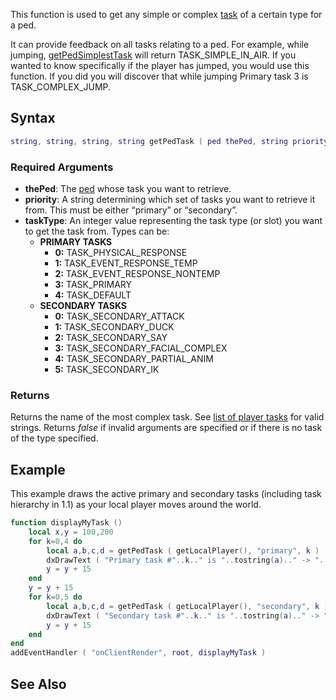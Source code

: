 This function is used to get any simple or complex [task](/task.md "wikilink") of a certain type for a ped.

It can provide feedback on all tasks relating to a ped. For example, while jumping, [getPedSimplestTask](/getPedSimplestTask.md "wikilink") will return TASK\_SIMPLE\_IN\_AIR. If you wanted to know specifically if the player has jumped, you would use this function. If you did you will discover that while jumping Primary task 3 is TASK\_COMPLEX\_JUMP.

Syntax
------

``` lua
string, string, string, string getPedTask ( ped thePed, string priority, int taskType )
```

### Required Arguments

-   **thePed**: The [ped](/ped.md "wikilink") whose task you want to retrieve.
-   **priority**: A string determining which set of tasks you want to retrieve it from. This must be either “primary” or “secondary”.
-   **taskType**: An integer value representing the task type (or slot) you want to get the task from. Types can be:
    -   **PRIMARY TASKS**
        -   **0:** TASK\_PHYSICAL\_RESPONSE
        -   **1:** TASK\_EVENT\_RESPONSE\_TEMP
        -   **2:** TASK\_EVENT\_RESPONSE\_NONTEMP
        -   **3:** TASK\_PRIMARY
        -   **4:** TASK\_DEFAULT
    -   **SECONDARY TASKS**
        -   **0:** TASK\_SECONDARY\_ATTACK
        -   **1:** TASK\_SECONDARY\_DUCK
        -   **2:** TASK\_SECONDARY\_SAY
        -   **3:** TASK\_SECONDARY\_FACIAL\_COMPLEX
        -   **4:** TASK\_SECONDARY\_PARTIAL\_ANIM
        -   **5:** TASK\_SECONDARY\_IK

### Returns

Returns the name of the most complex task. See [list of player tasks](/list_of_player_tasks.md "wikilink") for valid strings. Returns *false* if invalid arguments are specified or if there is no task of the type specified.

Example
-------

This example draws the active primary and secondary tasks (including task hierarchy in 1.1) as your local player moves around the world.

``` lua
function displayMyTask ()
    local x,y = 100,200
    for k=0,4 do
        local a,b,c,d = getPedTask ( getLocalPlayer(), "primary", k )
        dxDrawText ( "Primary task #"..k.." is "..tostring(a).." -> "..tostring(b).." -> "..tostring(c).." -> "..tostring(d).." -> ", x, y )
        y = y + 15
    end
    y = y + 15
    for k=0,5 do
        local a,b,c,d = getPedTask ( getLocalPlayer(), "secondary", k )
        dxDrawText ( "Secondary task #"..k.." is "..tostring(a).." -> "..tostring(b).." -> "..tostring(c).." -> "..tostring(d).." -> ", x, y )    
        y = y + 15
    end
end    
addEventHandler ( "onClientRender", root, displayMyTask )
```

See Also
--------
